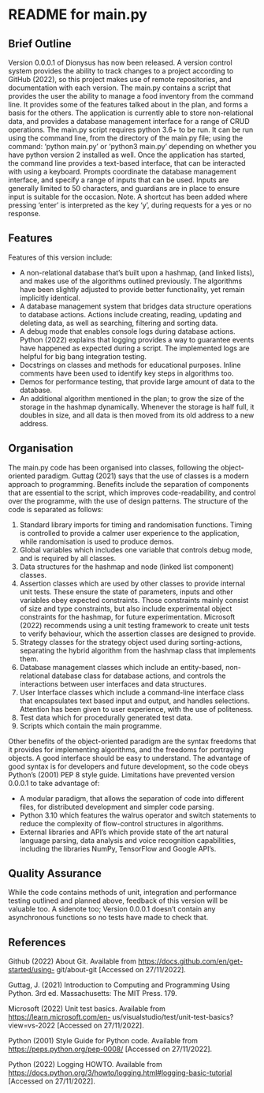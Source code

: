 # README for main.py

## Brief Outline

Version 0.0.0.1 of Dionysus has now been released. A version control system
provides the ability to track changes to a project according to GitHub (2022), so this project
makes use of remote repositories, and documentation with each version.
The main.py contains a script that provides the user the ability to manage a food
inventory from the command line. It provides some of the features talked about in the plan,
and forms a basis for the others. The application is currently able to store non-relational
data, and provides a database management interface for a range of CRUD operations.
The main.py script requires python 3.6+ to be run. It can be run using the command
line, from the directory of the main.py file; using the command: ‘python main.py’ or ‘python3
main.py’ depending on whether you have python version 2 installed as well.
Once the application has started, the command line provides a text-based interface,
that can be interacted with using a keyboard. Prompts coordinate the database management
interface, and specify a range of inputs that can be used. Inputs are generally limited to 50
characters, and guardians are in place to ensure input is suitable for the occasion.
Note. A shortcut has been added where pressing ‘enter’ is interpreted as the key ‘y’,
during requests for a yes or no response.

## Features

Features of this version include:

* A non-relational database that’s built upon a hashmap, (and linked lists), and makes
use of the algorithms outlined previously. The algorithms have been slightly adjusted
to provide better functionality, yet remain implicitly identical.
* A database management system that bridges data structure operations to database
actions. Actions include creating, reading, updating and deleting data, as well as
searching, filtering and sorting data.
* A debug mode that enables console logs during database actions. Python (2022)
explains that logging provides a way to guarantee events have happened as
expected during a script. The implemented logs are helpful for big bang integration
testing.
* Docstrings on classes and methods for educational purposes. Inline comments have
been used to identify key steps in algorithms too.
* Demos for performance testing, that provide large amount of data to the database.
* An additional algorithm mentioned in the plan; to grow the size of the storage in the
hashmap dynamically. Whenever the storage is half full, it doubles in size, and all
data is then moved from its old address to a new address.

## Organisation

The main.py code has been organised into classes, following the object-oriented
paradigm. Guttag (2021) says that the use of classes is a modern approach to programming.
Benefits include the separation of components that are essential to the script, which
improves code-readability, and control over the programme, with the use of design patterns.
The structure of the code is separated as follows:

1. Standard library imports for timing and randomisation functions. Timing is
controlled to provide a calmer user experience to the application, while
randomisation is used to produce demos.
2. Global variables which includes one variable that controls debug mode, and is
required by all classes.
3. Data structures for the hashmap and node (linked list component) classes.
4. Assertion classes which are used by other classes to provide internal unit tests.
These ensure the state of parameters, inputs and other variables obey expected
constraints. Those constraints mainly consist of size and type constraints, but
also include experimental object constraints for the hashmap, for future
experimentation. Microsoft (2022) recommends using a unit testing framework to
create unit tests to verify behaviour, which the assertion classes are designed to
provide.
5. Strategy classes for the strategy object used during sorting-actions, separating
the hybrid algorithm from the hashmap class that implements them.
6. Database management classes which include an entity-based, non-relational
database class for database actions, and controls the interactions between user
interfaces and data structures.
7. User Interface classes which include a command-line interface class that
encapsulates text based input and output, and handles selections. Attention has
been given to user experience, with the use of politeness.
8. Test data which for procedurally generated test data.
9. Scripts which contain the main programme.

Other benefits of the object-oriented paradigm are the syntax freedoms that it provides
for implementing algorithms, and the freedoms for portraying objects.
A good interface should be easy to understand. The advantage of good syntax is for
developers and future development, so the code obeys Python’s (2001) PEP 8 style guide.
Limitations have prevented version 0.0.0.1 to take advantage of:

* A modular paradigm, that allows the separation of code into different files, for
distributed development and simpler code parsing.
* Python 3.10 which features the walrus operator and switch statements to reduce the
complexity of flow-control structures in algorithms.
* External libraries and API’s which provide state of the art natural language parsing,
data analysis and voice recognition capabilities, including the libraries NumPy,
TensorFlow and Google API’s.

## Quality Assurance

While the code contains methods of unit, integration and performance testing
outlined and planned above, feedback of this version will be valuable too. A sidenote too;
Version 0.0.0.1 doesn’t contain any asynchronous functions so no tests have made to check
that.

## References

Github (2022) About Git. Available from https://docs.github.com/en/get-started/using-
git/about-git [Accessed on 27/11/2022].

Guttag, J. (2021) Introduction to Computing and Programming Using Python. 3rd ed.
Massachusetts: The MIT Press. 179.

Microsoft (2022) Unit test basics. Available from https://learn.microsoft.com/en-
us/visualstudio/test/unit-test-basics?view=vs-2022 [Accessed on 27/11/2022].

Python (2001) Style Guide for Python code. Available from
https://peps.python.org/pep-0008/ [Accessed on 27/11/2022].

Python (2022) Logging HOWTO. Available from
https://docs.python.org/3/howto/logging.html#logging-basic-tutorial [Accessed on
27/11/2022].